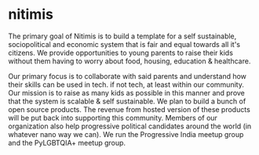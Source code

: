 # nitimis

The primary goal of Nitimis is to build a template for a self sustainable, sociopolitical and economic system that is fair and equal towards all it's citizens. We provide opportunities to young parents to raise their kids without them having to worry about food, housing, education & healthcare.

Our primary focus is to collaborate with said parents and understand how their skills can be used in tech. if not tech, at least within our community. Our mission is to raise as many kids as possible in this manner and prove that the system is scalable & self sustainable. We plan to build a bunch of open source products. The revenue from hosted version of these products will be put back into supporting this community. Members of our organization also help progressive political candidates around the world (in whatever nano way we can). We run the Progressive India meetup group and the PyLGBTQIA+ meetup group.
